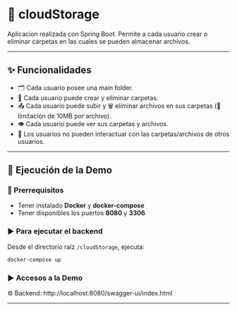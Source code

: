 # 📁 cloudStorage
Aplicacion realizada con Spring Boot. Permite a cada usuario crear o eliminar carpetas en las cuales se pueden almacenar archivos.

---

## ✨ Funcionalidades
- 🗂️ Cada usuario posee una main folder.
- 📁 Cada usuario puede crear y eliminar carpetas.
- 📤 Cada usuario puede subir y 🗑️ eliminar archivos en sus carpetas (📏 limitación de 10MB por archivo).
- 👁️ Cada usuario puede ver sus carpetas y archivos.
- 🚫 Los usuarios no pueden interactuar con las carpetas/archivos de otros usuarios.

---

## 🚀 Ejecución de la Demo

### 🔧 Prerrequisitos

- Tener instalado **Docker** y **docker-compose**
- Tener disponibles los puertos **8080** y **3306**

### ▶️ Para ejecutar el backend

Desde el directorio raíz `/cloudStorage`, ejecuta:

```bash
docker-compose up
```

### ▶️ Accesos a la Demo

⚙️ Backend: http://localhost:8080/swagger-ui/index.html


---